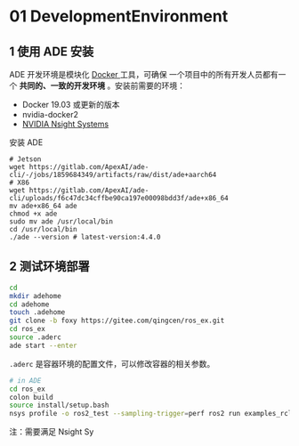 # 01 DevelopmentEnvironment

## 1 使用 ADE 安装

ADE 开发环境是模块化 [Docker ](https://docs.docker.com/)工具，可确保  一个项目中的所有开发人员都有一个 **共同的、一致的开发环境** 。安装前需要的环境：

- Docker 19.03 或更新的版本
- nvidia-docker2
- [NVIDIA Nsight Systems](https://docs.nvidia.com/nsight-systems/InstallationGuide/index.html#system-requirements)

安装 ADE

```shell
# Jetson
wget https://gitlab.com/ApexAI/ade-cli/-/jobs/1859684349/artifacts/raw/dist/ade+aarch64
# X86
wget https://gitlab.com/ApexAI/ade-cli/uploads/f6c47dc34cffbe90ca197e00098bdd3f/ade+x86_64
mv ade+x86_64 ade
chmod +x ade
sudo mv ade /usr/local/bin
cd /usr/local/bin 
./ade --version # latest-version:4.4.0
```

## 2 测试环境部署

```bash
cd
mkdir adehome
cd adehome
touch .adehome
git clone -b foxy https://gitee.com/qingcen/ros_ex.git
cd ros_ex
source .aderc
ade start --enter
```

`.aderc` 是容器环境的配置文件，可以修改容器的相关参数。

```bash
# in ADE
cd ros_ex
colon build
source install/setup.bash
nsys profile -o ros2_test --sampling-trigger=perf ros2 run examples_rclcpp_minimal_publisher publisher_member_function
```

注：需要满足 Nsight Sy

